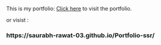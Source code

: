This is my portfolio:
<a href="https://saurabh-rawat-03.github.io/Portfolio-ssr/" alt="link">Click here</a> to visit the portfolio.

or visist :

<h3>https://saurabh-rawat-03.github.io/Portfolio-ssr/</h3>
